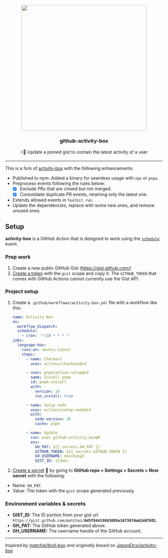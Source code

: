 <p align="center">
  <img width="400" src="https://user-images.githubusercontent.com/10660468/54499151-062f8900-48e5-11e9-82c9-767d39c9cbbe.png">
  <h3 align="center">github-activity-box</h3>
  <p align="center">⚡️📌 Update a pinned gist to contain the latest activity of a user</p>
</p>

---

This is a fork of [activity-box](https://github.com/JasonEtco/activity-box) with the following enhancements:

- Published to npm: Added a binary for seamless usage with `npx` or `pnpx`.
- Preprocess events following the rules below:
  - [x] Exclude PRs that are closed but not merged.
  - [x] Consolidate duplicate PR events, retaining only the latest one.
- Extends allowed events in `Toolkit.run`.
- Update the dependencies, replace with some new ones, and remove unused ones.

## Setup

**activity-box** is a GitHub Action that is designed to work using the [`schedule`](https://developer.github.com/actions/managing-workflows/creating-and-cancelling-a-workflow/#scheduling-a-workflow) event.

### Prep work

1. Create a new public GitHub Gist (https://gist.github.com/)
2. [Create a token](https://github.com/settings/tokens/new) with the `gist` scope and copy it. The `GITHUB_TOKEN` that comes with GitHub Actions cannot currently use the Gist API.

### Project setup

1. Create a `.github/workflows/activity-box.yml` file with a workflow like this:
   ```yml
   name: Activity Box
   on:
     workflow_dispatch:
     schedule:
       - cron: '*/10 * * * *'
   jobs:
     language-box:
       runs-on: ubuntu-latest
       steps:
         - name: Checkout
           uses: actions/checkout@v4

         - uses: pnpm/action-setup@v4
           name: Install pnpm
           id: pnpm-install
           with:
             version: 10
             run_install: true

         - name: Setup node
           uses: actions/setup-node@v4
           with:
             node-version: 20
             cache: pnpm

         - name: Update
           run: pnpx github-activity-box@0
           env:
             GH_PAT: ${{ secrets.GH_PAT }}
             GITHUB_TOKEN: ${{ secrets.GITHUB_TOKEN }}
             GH_USERNAME: maxchang3
             GIST_ID: 123abc
   ```
2. [Create a secret](https://help.github.com/en/actions/configuring-and-managing-workflows/creating-and-storing-encrypted-secrets) 🔑 by going to **GitHub repo > Settings > Secrets > New secret** with the following:
- Name: `GH_PAT`.
- Value: The token with the `gist` scope generated previously.

### Environment variables & secrets

- **GIST_ID:** The ID portion from your gist url `https://gist.github.com/matchai/`**`6d5f84419863089a167387da62dd7081`**.
- **GH_PAT:** The GitHub token generated above.
- **GH_USERNAME:** The username handle of the GitHub account.

---

_Inspired by [matchai/bird-box](https://github.com/matchai/bird-box) and originally based on [JasonEtco/activity-box](https://github.com/JasonEtco/activity-box)_
